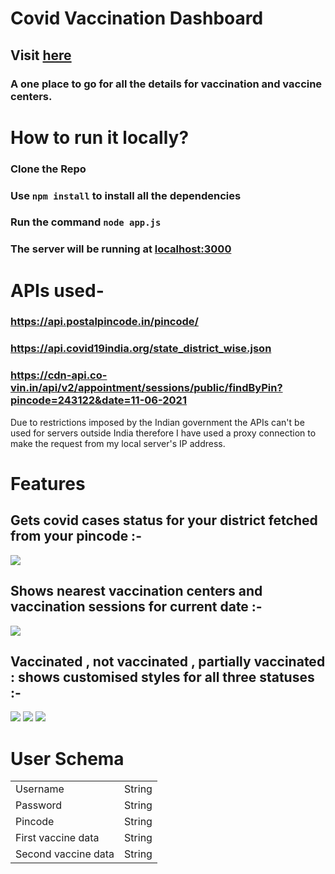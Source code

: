# Covid Vaccination Dashboard
## Visit [here](https://corona-vaccine-dashboard.herokuapp.com/)

### A one place to go for all the details for vaccination and vaccine centers.

# How to run it locally?
### Clone the Repo
### Use `npm install` to install all the dependencies
### Run the command `node app.js`
### The server will be running at [localhost:3000](https://localhost:3000)


# APIs used-
### https://api.postalpincode.in/pincode/
### https://api.covid19india.org/state_district_wise.json
### https://cdn-api.co-vin.in/api/v2/appointment/sessions/public/findByPin?pincode=243122&date=11-06-2021

<p>Due to restrictions imposed by the Indian government the APIs can't be used for servers outside India therefore I have used a proxy connection to make the request from my local server's IP address. </p>
 
 # Features
 
 ## Gets covid cases status for your district fetched from your pincode :-
 
 <img src="https://github.com/homewardgamer/WebD-Selection/blob/main/Screenshot%202021-07-11%20at%206.55.40%20PM.png"/>
 
 ## Shows nearest vaccination centers and vaccination sessions for current date :-
 
 <img src="https://github.com/homewardgamer/WebD-Selection/blob/main/Screenshot%202021-07-11%20at%206.54.48%20PM.png"/>
 
 ## Vaccinated , not vaccinated , partially vaccinated : shows customised styles for all three statuses :-
 
 <img src="https://github.com/homewardgamer/WebD-Selection/blob/main/Screenshot%202021-07-11%20at%205.54.23%20PM.png"/>
 <img src="https://github.com/homewardgamer/WebD-Selection/blob/main/Screenshot%202021-07-11%20at%205.55.01%20PM.png"/>
 <img src="https://github.com/homewardgamer/WebD-Selection/blob/main/Screenshot%202021-07-11%20at%205.55.44%20PM.png"/>

# User Schema

<table>
  <tr>
    <td>Username</td>
    <td>String</td>
  </tr>
  <tr>
    <td>Password</td>
    <td>String</td>
  </tr>
  <tr>
    <td>Pincode</td>
    <td>String</td>
  </tr>
  <tr>
    <td>First vaccine data</td>
    <td>String</td>
  </tr>
  <tr>
    <td>Second vaccine data</td>
    <td>String</td>
  </tr>
 </table>
